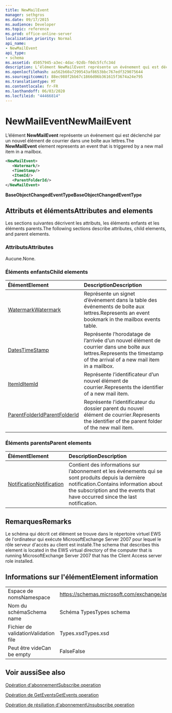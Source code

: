 ```yaml
---
title: NewMailEvent
manager: sethgros
ms.date: 09/17/2015
ms.audience: Developer
ms.topic: reference
ms.prod: office-online-server
localization_priority: Normal
api_name:
- NewMailEvent
api_type:
- schema
ms.assetid: 45057945-a3ec-4dac-92db-f0dc5fcfc34d
description: L’élément NewMailEvent représente un événement qui est déclenché par un nouvel élément de courrier dans une boîte aux lettres.
ms.openlocfilehash: aa562b60a7299543af8653bbc767edf329075644
ms.sourcegitcommit: 88ec988f2bb67c1866d06b361615f3674a24e795
ms.translationtype: MT
ms.contentlocale: fr-FR
ms.lasthandoff: 06/03/2020
ms.locfileid: "44466814"
---
```

# <a name="newmailevent"></a><span data-ttu-id="7612d-103">NewMailEvent</span><span class="sxs-lookup"><span data-stu-id="7612d-103">NewMailEvent</span></span>

<span data-ttu-id="7612d-104">L’élément **NewMailEvent** représente un événement qui est déclenché par un nouvel élément de courrier dans une boîte aux lettres.</span><span class="sxs-lookup"><span data-stu-id="7612d-104">The **NewMailEvent** element represents an event that is triggered by a new mail item in a mailbox.</span></span> 
  
```xml
<NewMailEvent>
   <Watermark/>
   <TimeStamp/>
   <ItemId/>
   <ParentFolderId/>
</NewMailEvent>
```

 <span data-ttu-id="7612d-105">**BaseObjectChangedEventType**</span><span class="sxs-lookup"><span data-stu-id="7612d-105">**BaseObjectChangedEventType**</span></span>
## <a name="attributes-and-elements"></a><span data-ttu-id="7612d-106">Attributs et éléments</span><span class="sxs-lookup"><span data-stu-id="7612d-106">Attributes and elements</span></span>

<span data-ttu-id="7612d-107">Les sections suivantes décrivent les attributs, les éléments enfants et les éléments parents.</span><span class="sxs-lookup"><span data-stu-id="7612d-107">The following sections describe attributes, child elements, and parent elements.</span></span>
  
### <a name="attributes"></a><span data-ttu-id="7612d-108">Attributs</span><span class="sxs-lookup"><span data-stu-id="7612d-108">Attributes</span></span>

<span data-ttu-id="7612d-109">Aucune.</span><span class="sxs-lookup"><span data-stu-id="7612d-109">None.</span></span>
  
### <a name="child-elements"></a><span data-ttu-id="7612d-110">Éléments enfants</span><span class="sxs-lookup"><span data-stu-id="7612d-110">Child elements</span></span>

|<span data-ttu-id="7612d-111">**Élément**</span><span class="sxs-lookup"><span data-stu-id="7612d-111">**Element**</span></span>|<span data-ttu-id="7612d-112">**Description**</span><span class="sxs-lookup"><span data-stu-id="7612d-112">**Description**</span></span>|
|:-----|:-----|
|[<span data-ttu-id="7612d-113">Watermark</span><span class="sxs-lookup"><span data-stu-id="7612d-113">Watermark</span></span>](watermark.md) <br/> |<span data-ttu-id="7612d-114">Représente un signet d’événement dans la table des événements de boîte aux lettres.</span><span class="sxs-lookup"><span data-stu-id="7612d-114">Represents an event bookmark in the mailbox events table.</span></span>  <br/> |
|[<span data-ttu-id="7612d-115">Dates</span><span class="sxs-lookup"><span data-stu-id="7612d-115">TimeStamp</span></span>](timestamp.md) <br/> |<span data-ttu-id="7612d-116">Représente l’horodatage de l’arrivée d’un nouvel élément de courrier dans une boîte aux lettres.</span><span class="sxs-lookup"><span data-stu-id="7612d-116">Represents the timestamp of the arrival of a new mail item in a mailbox.</span></span>  <br/> |
|[<span data-ttu-id="7612d-117">ItemId</span><span class="sxs-lookup"><span data-stu-id="7612d-117">ItemId</span></span>](itemid.md) <br/> |<span data-ttu-id="7612d-118">Représente l’identificateur d’un nouvel élément de courrier.</span><span class="sxs-lookup"><span data-stu-id="7612d-118">Represents the identifier of a new mail item.</span></span>  <br/> |
|[<span data-ttu-id="7612d-119">ParentFolderId</span><span class="sxs-lookup"><span data-stu-id="7612d-119">ParentFolderId</span></span>](parentfolderid.md) <br/> |<span data-ttu-id="7612d-120">Représente l’identificateur du dossier parent du nouvel élément de courrier.</span><span class="sxs-lookup"><span data-stu-id="7612d-120">Represents the identifier of the parent folder of the new mail item.</span></span>  <br/> |
   
### <a name="parent-elements"></a><span data-ttu-id="7612d-121">Éléments parents</span><span class="sxs-lookup"><span data-stu-id="7612d-121">Parent elements</span></span>

|<span data-ttu-id="7612d-122">**Élément**</span><span class="sxs-lookup"><span data-stu-id="7612d-122">**Element**</span></span>|<span data-ttu-id="7612d-123">**Description**</span><span class="sxs-lookup"><span data-stu-id="7612d-123">**Description**</span></span>|
|:-----|:-----|
|[<span data-ttu-id="7612d-124">Notification</span><span class="sxs-lookup"><span data-stu-id="7612d-124">Notification</span></span>](notification-ex15websvcsotherref.md) <br/> |<span data-ttu-id="7612d-125">Contient des informations sur l’abonnement et les événements qui se sont produits depuis la dernière notification.</span><span class="sxs-lookup"><span data-stu-id="7612d-125">Contains information about the subscription and the events that have occurred since the last notification.</span></span>  <br/> |
   
## <a name="remarks"></a><span data-ttu-id="7612d-126">Remarques</span><span class="sxs-lookup"><span data-stu-id="7612d-126">Remarks</span></span>

<span data-ttu-id="7612d-127">Le schéma qui décrit cet élément se trouve dans le répertoire virtuel EWS de l'ordinateur qui exécute MicrosoftExchange Server 2007 pour lequel le rôle serveur d'accès au client est installé.</span><span class="sxs-lookup"><span data-stu-id="7612d-127">The schema that describes this element is located in the EWS virtual directory of the computer that is running MicrosoftExchange Server 2007 that has the Client Access server role installed.</span></span>
  
## <a name="element-information"></a><span data-ttu-id="7612d-128">Informations sur l'élément</span><span class="sxs-lookup"><span data-stu-id="7612d-128">Element information</span></span>

|||
|:-----|:-----|
|<span data-ttu-id="7612d-129">Espace de noms</span><span class="sxs-lookup"><span data-stu-id="7612d-129">Namespace</span></span>  <br/> |https://schemas.microsoft.com/exchange/services/2006/types  <br/> |
|<span data-ttu-id="7612d-130">Nom du schéma</span><span class="sxs-lookup"><span data-stu-id="7612d-130">Schema name</span></span>  <br/> |<span data-ttu-id="7612d-131">Schéma Types</span><span class="sxs-lookup"><span data-stu-id="7612d-131">Types schema</span></span>  <br/> |
|<span data-ttu-id="7612d-132">Fichier de validation</span><span class="sxs-lookup"><span data-stu-id="7612d-132">Validation file</span></span>  <br/> |<span data-ttu-id="7612d-133">Types.xsd</span><span class="sxs-lookup"><span data-stu-id="7612d-133">Types.xsd</span></span>  <br/> |
|<span data-ttu-id="7612d-134">Peut être vide</span><span class="sxs-lookup"><span data-stu-id="7612d-134">Can be empty</span></span>  <br/> |<span data-ttu-id="7612d-135">False</span><span class="sxs-lookup"><span data-stu-id="7612d-135">False</span></span>  <br/> |
   
## <a name="see-also"></a><span data-ttu-id="7612d-136">Voir aussi</span><span class="sxs-lookup"><span data-stu-id="7612d-136">See also</span></span>



[<span data-ttu-id="7612d-137">Opération d'abonnement</span><span class="sxs-lookup"><span data-stu-id="7612d-137">Subscribe operation</span></span>](subscribe-operation.md)
  
[<span data-ttu-id="7612d-138">Opération de GetEvents</span><span class="sxs-lookup"><span data-stu-id="7612d-138">GetEvents operation</span></span>](getevents-operation.md)
  
[<span data-ttu-id="7612d-139">Opération de résiliation d'abonnement</span><span class="sxs-lookup"><span data-stu-id="7612d-139">Unsubscribe operation</span></span>](unsubscribe-operation.md)

